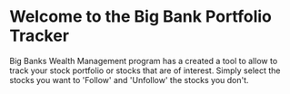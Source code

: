 Welcome to the Big Bank Portfolio Tracker
================================

Big Banks Wealth Management program has a created a tool to allow to track your stock portfolio or stocks that are of interest.
Simply select the stocks you want to 'Follow' and 'Unfollow' the stocks you don't.

